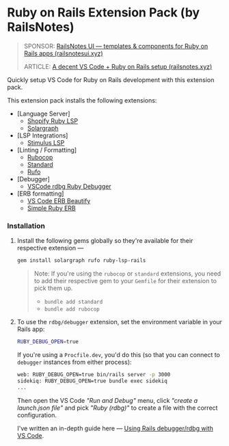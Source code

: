 # Ruby on Rails Extension Pack (by RailsNotes)

> SPONSOR: [RailsNotes UI — templates & components for Ruby on Rails apps (railsnotesui.xyz)](https://railsnotesui.xyz)
>
> ARTICLE: [A decent VS Code + Ruby on Rails setup (railsnotes.xyz)](https://railsnotes.xyz/blog/vscode-rails-setup)

Quickly setup VS Code for Ruby on Rails development with this extension pack.

This extension pack installs the following extensions:

- [Language Server]
  - [Shopify Ruby LSP](https://marketplace.visualstudio.com/items?itemName=Shopify.ruby-lsp)
  - [Solargraph](https://marketplace.visualstudio.com/items?itemName=castwide.solargraph)
- [LSP Integrations]
  - [Stimulus LSP](https://marketplace.visualstudio.com/items?itemName=marcoroth.stimulus-lsp)
- [Linting / Formatting]
  - [Rubocop](https://marketplace.visualstudio.com/items?itemName=rubocop.vscode-rubocop)
  - [Standard](https://marketplace.visualstudio.com/items?itemName=testdouble.vscode-standard-ruby)
  - [Rufo](https://marketplace.visualstudio.com/items?itemName=jnbt.vscode-rufo)
- [Debugger]
  - [VSCode rdbg Ruby Debugger](https://marketplace.visualstudio.com/items?itemName=KoichiSasada.vscode-rdbg)
- [ERB formatting]
  - [VS Code ERB Beautify](https://marketplace.visualstudio.com/items?itemName=aliariff.vscode-erb-beautify)
  - [Simple Ruby ERB](https://marketplace.visualstudio.com/items?itemName=vortizhe.simple-ruby-erb)

### Installation

1. Install the following gems globally so they're available for their respective extension —

   ```sh
   gem install solargraph rufo ruby-lsp-rails
   ```

   > Note: If you're using the `rubocop` or `standard` extensions, you need to add their respective gem to your `Gemfile` for their extension to pick them up.
   >
   > - `bundle add standard`
   > - `bundle add rubocop`

2. To use the `rdbg/debugger` extension, set the environment variable in your Rails app:

   ```sh
   RUBY_DEBUG_OPEN=true
   ```

   If you're using a `Procfile.dev`, you'd do this (so that you can connect to `debugger` instances from either process):

   ```sh
   web: RUBY_DEBUG_OPEN=true bin/rails server -p 3000
   sidekiq: RUBY_DEBUG_OPEN=true bundle exec sidekiq
   ...
   ```

   Then open the VS Code _"Run and Debug"_ menu, click _"create a launch.json file"_ and pick _"Ruby (rdbg)"_ to create a file with the correct configuration.

   I've written an in-depth guide here — [Using Rails debugger/rdbg with VS Code](https://railsnotes.xyz/blog/rails-debugger-rdbg-vscode).

